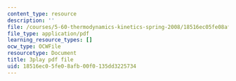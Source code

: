 ```yaml
---
content_type: resource
description: ''
file: /courses/5-60-thermodynamics-kinetics-spring-2008/18516ec05fe08afb00f0135dd3225734_QrzHB9_kHPE.pdf
file_type: application/pdf
learning_resource_types: []
ocw_type: OCWFile
resourcetype: Document
title: 3play pdf file
uid: 18516ec0-5fe0-8afb-00f0-135dd3225734
---
```

